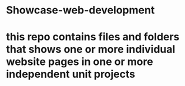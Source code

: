 # Showcase-web-development

# this repo contains files and folders that shows one or more individual website pages in one or more independent unit projects
